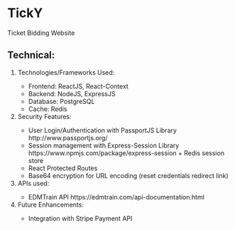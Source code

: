 # TickY
Ticket Bidding Website
<h2>Technical:</h2>
<ol>
  <li>Technologies/Frameworks Used:</li>
  <ul>
    <li>Frontend: ReactJS, React-Context</li>
    <li>Backend: NodeJS, ExpressJS</li>
    <li>Database: PostgreSQL</li>
    <li>Cache: Redis</li>
  </ul>
  <li>Security Features:</li>
    <ul>
      <li>User Login/Authentication with PassportJS Library http://www.passportjs.org/</li>
      <li>Session management with Express-Session Library https://www.npmjs.com/package/express-session + Redis session store</li>
      <li>React Protected Routes</li>  
      <li>Base64 encryption for URL encoding (reset credentials redirect link)</li> 
  </ul>
  <li>APIs used:</li> 
    <ul>
      <li>EDMTrain API https://edmtrain.com/api-documentation.html</li>
    </ul>
  <li>Future Enhancements:</li>
    <ul>
      <li>Integration with Stripe Payment API</li>
    <ul>
</ol>
